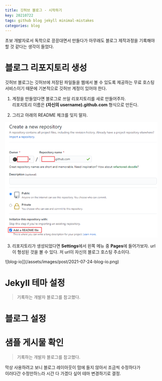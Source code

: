 ```yaml
---
title: 깃허브 블로그 - 시작하기
key: 20210722
tags: github blog jekyll minimal-mistakes
categories: blog
---
```

  

초보 개발자로서 독학으로 끙끙대면서 만들다가 아무래도 블로그 제작과정을 기록해야할 것 같다는 생각이 들었다. 

# 블로그 리포지토리 생성

깃허브 블로그는 깃허브에 저장된 파일들을 웹에서 볼 수 있도록 제공하는 무료 호스팅 서비스이기 때문에 기본적으로 깃허브 계정이 있어야 한다.  

1. 계정을 만들었다면 블로그로 쓰일 리포지토리를 새로 만들어주자.  
리포지토리 이름은 **(자신의 username).github.com** 형식으로 만든다.  

2. 그리고 아래의 README 체크를 잊지 말자.

![new-repository](/assets/images/post/2021-07-24-blog-repository.png)  

3. 리포지토리가 생성되었다면 **Settings**에서 왼쪽 메뉴 중 **Pages**에 들어가보자. url이 형성된 것을 볼 수 있다. 저 url이 자신의 블로그 호스팅 주소이다.  

![blog-io]](/assets/images/post/2021-07-24-blog-io.png) 

# Jekyll 테마 설정
> 기록하는 개발자 블로그를 참고했다.

# 블로그 설정

# 샘플 게시물 확인
> 기록하는 개발자 블로그를 참고했다.

막상 사용하려고 보니 블로그 레이아웃이 맘에 들지 않아서 조금씩 수정하다가  
이러다간 수정만하느라 시간 다 가겠다 싶어 테마 변경하기로 결정.